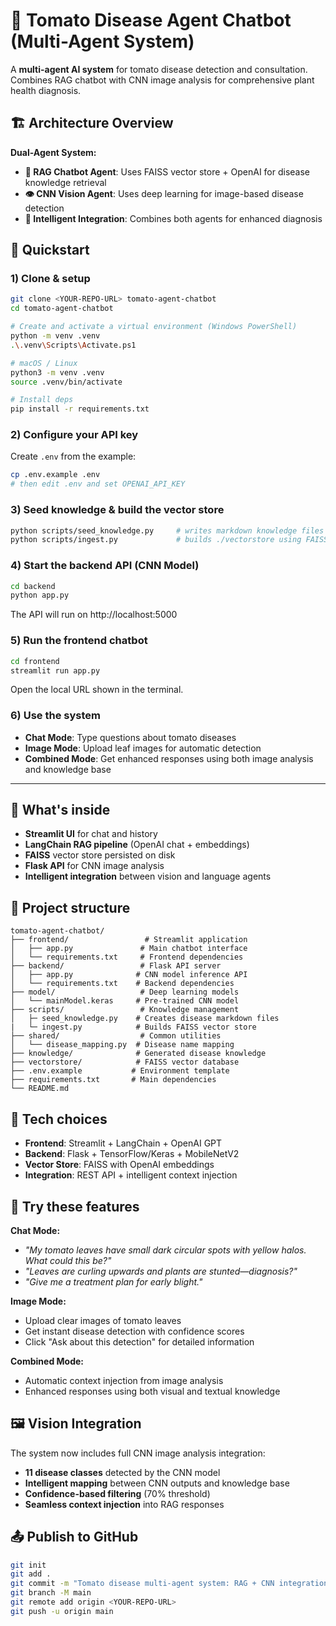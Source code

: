 # 🍅 Tomato Disease Agent Chatbot (Multi-Agent System)

A **multi-agent AI system** for tomato disease detection and consultation. Combines RAG chatbot with CNN image analysis for comprehensive plant health diagnosis.

## 🏗️ Architecture Overview

**Dual-Agent System:**
- **🤖 RAG Chatbot Agent**: Uses FAISS vector store + OpenAI for disease knowledge retrieval
- **👁️ CNN Vision Agent**: Uses deep learning for image-based disease detection
- **🧠 Intelligent Integration**: Combines both agents for enhanced diagnosis

## 🚀 Quickstart

### 1) Clone & setup
```bash
git clone <YOUR-REPO-URL> tomato-agent-chatbot
cd tomato-agent-chatbot

# Create and activate a virtual environment (Windows PowerShell)
python -m venv .venv
.\.venv\Scripts\Activate.ps1

# macOS / Linux
python3 -m venv .venv
source .venv/bin/activate

# Install deps
pip install -r requirements.txt
```

### 2) Configure your API key
Create `.env` from the example:
```bash
cp .env.example .env
# then edit .env and set OPENAI_API_KEY
```

### 3) Seed knowledge & build the vector store
```bash
python scripts/seed_knowledge.py     # writes markdown knowledge files into ./knowledge
python scripts/ingest.py             # builds ./vectorstore using FAISS
```

### 4) Start the backend API (CNN Model)
```bash
cd backend
python app.py
```
The API will run on http://localhost:5000

### 5) Run the frontend chatbot
```bash
cd frontend  
streamlit run app.py
```
Open the local URL shown in the terminal.

### 6) Use the system
- **Chat Mode**: Type questions about tomato diseases
- **Image Mode**: Upload leaf images for automatic detection
- **Combined Mode**: Get enhanced responses using both image analysis and knowledge base

---

## 🧠 What's inside
- **Streamlit UI** for chat and history
- **LangChain RAG pipeline** (OpenAI chat + embeddings)
- **FAISS** vector store persisted on disk
- **Flask API** for CNN image analysis
- **Intelligent integration** between vision and language agents

## 📂 Project structure
```
tomato-agent-chatbot/
├── frontend/                 # Streamlit application
│   ├── app.py               # Main chatbot interface
│   └── requirements.txt     # Frontend dependencies
├── backend/                 # Flask API server
│   ├── app.py              # CNN model inference API
│   └── requirements.txt    # Backend dependencies
├── model/                   # Deep learning models
│   └── mainModel.keras     # Pre-trained CNN model
├── scripts/                 # Knowledge management
│   ├─ seed_knowledge.py    # Creates disease markdown files
|   └─ ingest.py            # Builds FAISS vector store
├── shared/                  # Common utilities
│   └── disease_mapping.py  # Disease name mapping
├── knowledge/              # Generated disease knowledge
├── vectorstore/            # FAISS vector database
├── .env.example           # Environment template
├── requirements.txt       # Main dependencies
└── README.md
```

## 🔧 Tech choices
- **Frontend**: Streamlit + LangChain + OpenAI GPT
- **Backend**: Flask + TensorFlow/Keras + MobileNetV2  
- **Vector Store**: FAISS with OpenAI embeddings
- **Integration**: REST API + intelligent context injection

## 🧪 Try these features

**Chat Mode:**
- *"My tomato leaves have small dark circular spots with yellow halos. What could this be?"*
- *"Leaves are curling upwards and plants are stunted—diagnosis?"*
- *"Give me a treatment plan for early blight."*

**Image Mode:**
- Upload clear images of tomato leaves
- Get instant disease detection with confidence scores
- Click "Ask about this detection" for detailed information

**Combined Mode:**
- Automatic context injection from image analysis
- Enhanced responses using both visual and textual knowledge

## 🖼️ Vision Integration
The system now includes full CNN image analysis integration:
- **11 disease classes** detected by the CNN model
- **Intelligent mapping** between CNN outputs and knowledge base
- **Confidence-based filtering** (70% threshold)
- **Seamless context injection** into RAG responses

## 📤 Publish to GitHub
```bash
git init
git add .
git commit -m "Tomato disease multi-agent system: RAG + CNN integration"
git branch -M main
git remote add origin <YOUR-REPO-URL>
git push -u origin main
